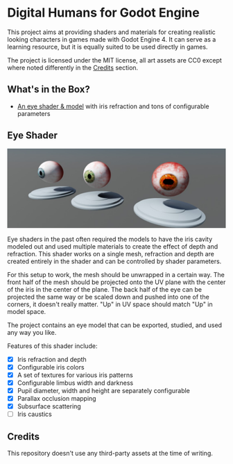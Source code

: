 # Digital Humans for Godot Engine

This project aims at providing shaders and materials for creating realistic
looking characters in games made with Godot Engine 4. It can serve as a learning
resource, but it is equally suited to be used directly in games.

The project is licensed under the MIT license, all art assets are CC0 except
where noted differently in the [Credits](#credits) section.

## What's in the Box?

- [An eye shader & model](#eye-shader) with iris refraction and tons of configurable parameters

## Eye Shader

![Eye Showcase](docs/eye.jpg)

Eye shaders in the past often required the models to have the iris cavity modeled
out and used multiple materials to create the effect of depth and refraction. This
shader works on a single mesh, refraction and depth are created entirely in the
shader and can be controlled by shader parameters.

For this setup to work, the mesh should be unwrapped in a certain way. The front
half of the mesh should be projected onto the UV plane with the center of the iris
in the center of the plane. The back half of the eye can be projected the same way
or be scaled down and pushed into one of the corners, it doesn't really matter.
"Up" in UV space should match "Up" in model space.

The project contains an eye model that can be exported, studied, and used any way
you like.

Features of this shader include:

- [X] Iris refraction and depth
- [X] Configurable iris colors
- [X] A set of textures for various iris patterns
- [X] Configurable limbus width and darkness
- [X] Pupil diameter, width and height are separately configurable
- [X] Parallax occlusion mapping
- [X] Subsurface scattering
- [ ] Iris caustics

## Credits

This repository doesn't use any third-party assets at the time of writing.
